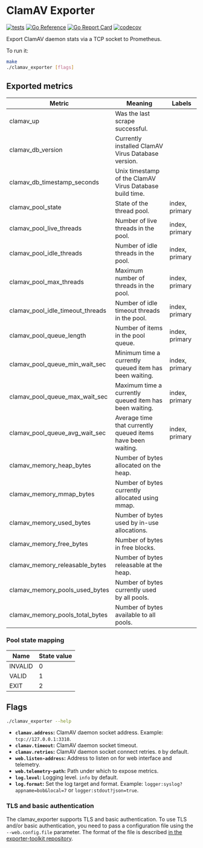 # ClamAV Exporter

[![tests](https://github.com/sergeymakinen/clamav_exporter/workflows/tests/badge.svg)](https://github.com/sergeymakinen/clamav_exporter/actions?query=workflow%3Atests)
[![Go Reference](https://pkg.go.dev/badge/github.com/sergeymakinen/clamav_exporter.svg)](https://pkg.go.dev/github.com/sergeymakinen/clamav_exporter)
[![Go Report Card](https://goreportcard.com/badge/github.com/sergeymakinen/clamav_exporter)](https://goreportcard.com/report/github.com/sergeymakinen/clamav_exporter)
[![codecov](https://codecov.io/gh/sergeymakinen/clamav_exporter/branch/main/graph/badge.svg)](https://codecov.io/gh/sergeymakinen/clamav_exporter)

Export ClamAV daemon stats via a TCP socket to Prometheus.

To run it:

```bash
make
./clamav_exporter [flags]
```

## Exported metrics

| Metric | Meaning | Labels
| --- | --- | ---
| clamav_up | Was the last scrape successful. |
| clamav_db_version | Currently installed ClamAV Virus Database version. |
| clamav_db_timestamp_seconds | Unix timestamp of the ClamAV Virus Database build time. |
| clamav_pool_state | State of the thread pool. | index, primary
| clamav_pool_live_threads | Number of live threads in the pool. | index, primary
| clamav_pool_idle_threads | Number of idle threads in the pool. | index, primary
| clamav_pool_max_threads | Maximum number of threads in the pool. | index, primary
| clamav_pool_idle_timeout_threads | Number of idle timeout threads in the pool. | index, primary
| clamav_pool_queue_length | Number of items in the pool queue. | index, primary
| clamav_pool_queue_min_wait_sec | Minimum time a currently queued item has been waiting. | index, primary
| clamav_pool_queue_max_wait_sec | Maximum time a currently queued item has been waiting. | index, primary
| clamav_pool_queue_avg_wait_sec | Average time that currently queued items have been waiting. | index, primary
| clamav_memory_heap_bytes | Number of bytes allocated on the heap. |
| clamav_memory_mmap_bytes | Number of bytes currently allocated using mmap. |
| clamav_memory_used_bytes | Number of bytes used by in-use allocations. |
| clamav_memory_free_bytes | Number of bytes in free blocks. |
| clamav_memory_releasable_bytes | Number of bytes releasable at the heap. |
| clamav_memory_pools_used_bytes | Number of bytes currently used by all pools. |
| clamav_memory_pools_total_bytes | Number of bytes available to all pools. |

### Pool state mapping

| Name | State value
| --- | ---
| INVALID | 0
| VALID | 1
| EXIT | 2

## Flags

```bash
./clamav_exporter --help
```

* __`clamav.address`:__ ClamAV daemon socket address. Example: `tcp://127.0.0.1:3310`.
* __`clamav.timeout`:__ ClamAV daemon socket timeout.
* __`clamav.retries`:__ ClamAV daemon socket connect retries. `0` by default.
* __`web.listen-address`:__ Address to listen on for web interface and telemetry.
* __`web.telemetry-path`:__ Path under which to expose metrics.
* __`log.level`:__ Logging level. `info` by default.
* __`log.format`:__ Set the log target and format. Example: `logger:syslog?appname=bob&local=7`
  or `logger:stdout?json=true`.

### TLS and basic authentication

The clamav_exporter supports TLS and basic authentication.
To use TLS and/or basic authentication, you need to pass a configuration file
using the `--web.config.file` parameter. The format of the file is described
[in the exporter-toolkit repository](https://github.com/prometheus/exporter-toolkit/blob/master/docs/web-configuration.md).
